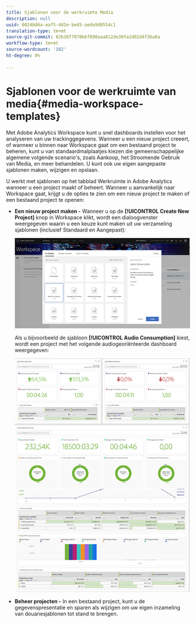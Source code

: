 ```yaml
---
title: Sjablonen voor de werkruimte Media
description: null
uuid: 0024b06a-eaf5-4d2e-be45-aeda9d0554c1
translation-type: tm+mt
source-git-commit: 82b38f7870b6f890aaa812de30fa2d02d4f3ba8a
workflow-type: tm+mt
source-wordcount: '182'
ht-degree: 0%

---
```



# Sjablonen voor de werkruimte van media{#media-workspace-templates}

Met Adobe Analytics Workspace kunt u snel dashboards instellen voor het analyseren van uw trackinggegevens. Wanneer u een nieuw project creeert, of wanneer u binnen naar Workspace gaat om een bestaand project te beheren, kunt u van standaardmalplaatjes kiezen die gemeenschappelijke algemene volgende scenario&#39;s, zoals Aankoop, het Stroomende Gebruik van Media, en meer behandelen. U kunt ook uw eigen aangepaste sjablonen maken, wijzigen en opslaan.

U werkt met sjablonen op het tabblad Werkruimte in Adobe Analytics wanneer u een project maakt of beheert. Wanneer u aanvankelijk naar Workspace gaat, krijgt u de opties te zien om een nieuw project te maken of een bestaand project te openen:

* **Een nieuw project maken -** Wanneer u op de  **[!UICONTROL Create New Project]** knop in Workspace klikt, wordt een dialoogvenster weergegeven waarin u een keuze kunt maken uit uw verzameling sjablonen (inclusief Standaard en Aangepast):

   ![](assets/all-templates-audio.png)

   Als u bijvoorbeeld de sjabloon **[!UICONTROL Audio Consumption]** kiest, wordt een project met het volgende audiogeoriënteerde dashboard weergegeven:

   ![](assets/aa-workspace.png)

* **Beheer projecten -** In een bestaand project, kunt u de gegevenspresentatie en sparen als wijzigen om uw eigen inzameling van douanesjablonen tot stand te brengen.
